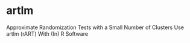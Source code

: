 # artlm
Approximate Randomization Tests with a Small Number of Clusters Use artlm (rART) With (In) R Software
